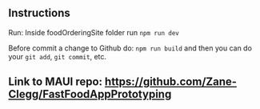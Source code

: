 ## Instructions

Run: Inside foodOrderingSite folder run `npm run dev`

Before commit a change to Github do: `npm run build` and then you can do your `git add`, `git commit`, etc.

## Link to MAUI repo: https://github.com/Zane-Clegg/FastFoodAppPrototyping
